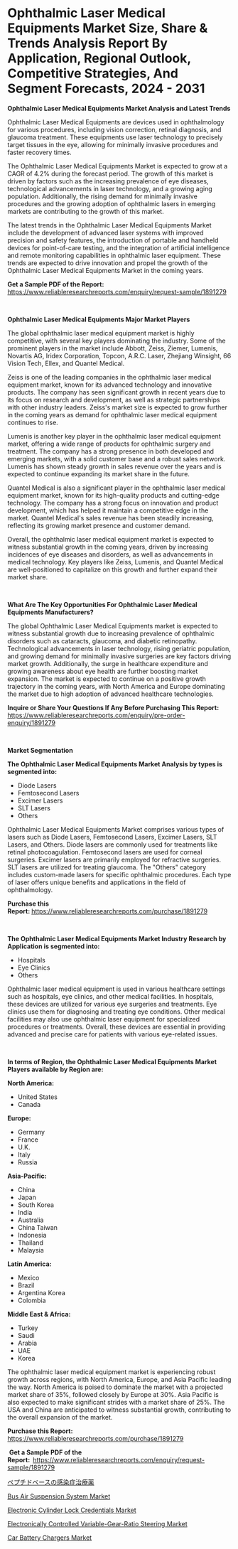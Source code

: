 <p><h1>Ophthalmic Laser Medical Equipments Market Size, Share & Trends Analysis Report By Application, Regional Outlook, Competitive Strategies, And Segment Forecasts, 2024 - 2031</h1></p><p><strong>Ophthalmic Laser Medical Equipments Market Analysis and Latest Trends</strong></p>
<p><p>Ophthalmic Laser Medical Equipments are devices used in ophthalmology for various procedures, including vision correction, retinal diagnosis, and glaucoma treatment. These equipments use laser technology to precisely target tissues in the eye, allowing for minimally invasive procedures and faster recovery times.</p><p>The Ophthalmic Laser Medical Equipments Market is expected to grow at a CAGR of 4.2% during the forecast period. The growth of this market is driven by factors such as the increasing prevalence of eye diseases, technological advancements in laser technology, and a growing aging population. Additionally, the rising demand for minimally invasive procedures and the growing adoption of ophthalmic lasers in emerging markets are contributing to the growth of this market.</p><p>The latest trends in the Ophthalmic Laser Medical Equipments Market include the development of advanced laser systems with improved precision and safety features, the introduction of portable and handheld devices for point-of-care testing, and the integration of artificial intelligence and remote monitoring capabilities in ophthalmic laser equipment. These trends are expected to drive innovation and propel the growth of the Ophthalmic Laser Medical Equipments Market in the coming years.</p></p>
<p><strong>Get a Sample PDF of the Report:&nbsp;</strong> <a href="https://www.reliableresearchreports.com/enquiry/request-sample/1891279">https://www.reliableresearchreports.com/enquiry/request-sample/1891279</a></p>
<p>&nbsp;</p>
<p><strong>Ophthalmic Laser Medical Equipments Major Market Players</strong></p>
<p><p>The global ophthalmic laser medical equipment market is highly competitive, with several key players dominating the industry. Some of the prominent players in the market include Abbott, Zeiss, Ziemer, Lumenis, Novartis AG, Iridex Corporation, Topcon, A.R.C. Laser, Zhejiang Winsight, 66 Vision Tech, Ellex, and Quantel Medical.</p><p>Zeiss is one of the leading companies in the ophthalmic laser medical equipment market, known for its advanced technology and innovative products. The company has seen significant growth in recent years due to its focus on research and development, as well as strategic partnerships with other industry leaders. Zeiss's market size is expected to grow further in the coming years as demand for ophthalmic laser medical equipment continues to rise.</p><p>Lumenis is another key player in the ophthalmic laser medical equipment market, offering a wide range of products for ophthalmic surgery and treatment. The company has a strong presence in both developed and emerging markets, with a solid customer base and a robust sales network. Lumenis has shown steady growth in sales revenue over the years and is expected to continue expanding its market share in the future.</p><p>Quantel Medical is also a significant player in the ophthalmic laser medical equipment market, known for its high-quality products and cutting-edge technology. The company has a strong focus on innovation and product development, which has helped it maintain a competitive edge in the market. Quantel Medical's sales revenue has been steadily increasing, reflecting its growing market presence and customer demand.</p><p>Overall, the ophthalmic laser medical equipment market is expected to witness substantial growth in the coming years, driven by increasing incidences of eye diseases and disorders, as well as advancements in medical technology. Key players like Zeiss, Lumenis, and Quantel Medical are well-positioned to capitalize on this growth and further expand their market share.</p></p>
<p>&nbsp;</p>
<p><strong>What Are The Key Opportunities For Ophthalmic Laser Medical Equipments Manufacturers?</strong></p>
<p><p>The global Ophthalmic Laser Medical Equipments market is expected to witness substantial growth due to increasing prevalence of ophthalmic disorders such as cataracts, glaucoma, and diabetic retinopathy. Technological advancements in laser technology, rising geriatric population, and growing demand for minimally invasive surgeries are key factors driving market growth. Additionally, the surge in healthcare expenditure and growing awareness about eye health are further boosting market expansion. The market is expected to continue on a positive growth trajectory in the coming years, with North America and Europe dominating the market due to high adoption of advanced healthcare technologies.</p></p>
<p><strong>Inquire or Share Your Questions If Any Before Purchasing This Report:</strong> <a href="https://www.reliableresearchreports.com/enquiry/pre-order-enquiry/1891279">https://www.reliableresearchreports.com/enquiry/pre-order-enquiry/1891279</a></p>
<p>&nbsp;</p>
<p><strong>Market Segmentation</strong></p>
<p><strong>The Ophthalmic Laser Medical Equipments Market Analysis by types is segmented into:</strong></p>
<p><ul><li>Diode Lasers</li><li>Femtosecond Lasers</li><li>Excimer Lasers</li><li>SLT Lasers</li><li>Others</li></ul></p>
<p><p>Ophthalmic Laser Medical Equipments Market comprises various types of lasers such as Diode Lasers, Femtosecond Lasers, Excimer Lasers, SLT Lasers, and Others. Diode lasers are commonly used for treatments like retinal photocoagulation. Femtosecond lasers are used for corneal surgeries. Excimer lasers are primarily employed for refractive surgeries. SLT lasers are utilized for treating glaucoma. The "Others" category includes custom-made lasers for specific ophthalmic procedures. Each type of laser offers unique benefits and applications in the field of ophthalmology.</p></p>
<p><strong>Purchase this Report:&nbsp;</strong><a href="https://www.reliableresearchreports.com/purchase/1891279">https://www.reliableresearchreports.com/purchase/1891279</a></p>
<p>&nbsp;</p>
<p><strong>The Ophthalmic Laser Medical Equipments Market Industry Research by Application is segmented into:</strong></p>
<p><ul><li>Hospitals</li><li>Eye Clinics</li><li>Others</li></ul></p>
<p><p>Ophthalmic laser medical equipment is used in various healthcare settings such as hospitals, eye clinics, and other medical facilities. In hospitals, these devices are utilized for various eye surgeries and treatments. Eye clinics use them for diagnosing and treating eye conditions. Other medical facilities may also use ophthalmic laser equipment for specialized procedures or treatments. Overall, these devices are essential in providing advanced and precise care for patients with various eye-related issues.</p></p>
<p>&nbsp;</p>
<p><strong>In terms of Region, the Ophthalmic Laser Medical Equipments Market Players available by Region are:</strong></p>
<p>
    <p> <strong> North America: </strong>
        <ul>
            <li>United States</li>
            <li>Canada</li>
        </ul>
        </p> 
    <p> <strong> Europe: </strong>
        <ul>
            <li>Germany</li>
            <li>France</li>
            <li>U.K.</li>
            <li>Italy</li>
            <li>Russia</li>
        </ul>
        </p> 
    <p> <strong> Asia-Pacific: </strong>
        <ul>
            <li>China</li>
            <li>Japan</li>
            <li>South Korea</li>
            <li>India</li>
            <li>Australia</li>
            <li>China Taiwan</li>
            <li>Indonesia</li>
            <li>Thailand</li>
            <li>Malaysia</li>
        </ul>
        </p> 
    <p> <strong> Latin America: </strong>
        <ul>
            <li>Mexico</li>
            <li>Brazil</li>
            <li>Argentina Korea</li>
            <li>Colombia</li>
        </ul>
        </p> 
    <p> <strong> Middle East & Africa: </strong>
        <ul>
            <li>Turkey</li>
            <li>Saudi</li>
            <li>Arabia</li>
            <li>UAE</li>
            <li>Korea</li>
        </ul>
    </p>
    </p>
<p><p>The ophthalmic laser medical equipment market is experiencing robust growth across regions, with North America, Europe, and Asia Pacific leading the way. North America is poised to dominate the market with a projected market share of 35%, followed closely by Europe at 30%. Asia Pacific is also expected to make significant strides with a market share of 25%. The USA and China are anticipated to witness substantial growth, contributing to the overall expansion of the market.</p></p>
<p><strong>Purchase this Report: </strong><a href="https://www.reliableresearchreports.com/purchase/1891279">https://www.reliableresearchreports.com/purchase/1891279</a></p>
<p>&nbsp;<strong>Get a Sample PDF of the Report:&nbsp;&nbsp;</strong><a href="https://www.reliableresearchreports.com/enquiry/request-sample/1891279">https://www.reliableresearchreports.com/enquiry/request-sample/1891279</a></p>
<p><strong></strong></p>
<p><p><a href="https://medium.com/@ms2501905/%E3%83%9A%E3%83%97%E3%83%81%E3%83%89%E3%83%99%E3%83%BC%E3%82%B9%E3%81%AE%E6%84%9F%E6%9F%93%E7%97%87%E6%B2%BB%E7%99%82%E8%96%AC%E5%B8%82%E5%A0%B4%E3%81%AE%E3%82%B5%E3%82%A4%E3%82%BA%E3%81%A8%E5%B8%82%E5%A0%B4%E5%8B%95%E5%90%91-%E5%AE%8C%E5%85%A8%E3%81%AA%E6%A5%AD%E7%95%8C%E6%A6%82%E8%A6%81-2024%E5%B9%B4%E3%81%8B%E3%82%892031%E5%B9%B4-295525ea9518">ペプチドベースの感染症治療薬</a></p><p><a href="https://view.publitas.com/reportprime-1/bus-air-suspension-system-market-research-report-the-key-to-successful-business-strategy-forecasted-for-period-from-2024-2031/">Bus Air Suspension System Market</a></p><p><a href="https://natural-crush-b99.notion.site/Global-Electronic-Cylinder-Lock-Credentials-Market-Size-and-Market-Trends-Insights-and-Projections--195bf25abc5d4561bcb936ddafa135b5">Electronic Cylinder Lock Credentials Market</a></p><p><a href="https://simplistic-meeting-7ee.notion.site/Global-Electronically-Controlled-Variable-Gear-Ratio-Steering-Market-Size-and-Market-Trends-Insight-2bb14a7c504940e98b3c2bfca724af2a">Electronically Controlled Variable-Gear-Ratio Steering Market</a></p><p><a href="https://view.publitas.com/reportprime-1/car-battery-chargers-market-provides-a-comprehensive-analysis-including-a-macro-overview-of-the-market-as-well-as-micro-details-such-as-market-size-and-competitive-landscape/">Car Battery Chargers Market</a></p></p>